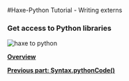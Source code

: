 #Haxe-Python Tutorial - Writing externs

<h3>Get access to Python libraries</h3>

![haxe to python](https://i.imgsafe.org/e1a5de8b18.jpg)

[**Overview**](https://steemit.com/programming/@kkaos/haxe-python-tutorial-intro)

[**Previous part: Syntax.pythonCode()**](https://steemit.com/programming/@kkaos/haxe-python-tutorial-syntax-pythoncode)

